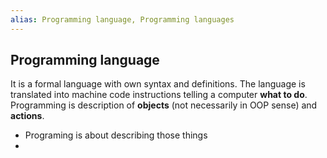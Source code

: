 ```yaml
---
alias: Programming language, Programming languages
---
```




## Programming language
It is a formal language with own syntax and definitions. The language is translated into machine code instructions telling a computer **what to do**.
Programming is description of **objects** (not necessarily in 
OOP sense) and **actions**.
- Programing is about describing those things
- 

